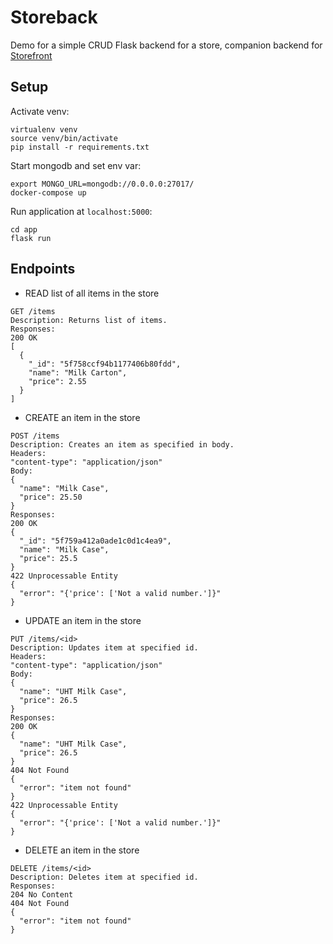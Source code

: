 # Storeback
Demo for a simple CRUD Flask backend for a store, companion backend for [Storefront](https://github.com/shaun-chiang/storefront)

## Setup
Activate venv:
```
virtualenv venv
source venv/bin/activate
pip install -r requirements.txt
```

Start mongodb and set env var:
```
export MONGO_URL=mongodb://0.0.0.0:27017/
docker-compose up
```

Run application at `localhost:5000`:
```
cd app
flask run
```

## Endpoints
- READ list of all items in the store
```
GET /items
Description: Returns list of items.
Responses:
200 OK
[
  {
    "_id": "5f758ccf94b1177406b80fdd",
    "name": "Milk Carton",
    "price": 2.55
  }
]
```
- CREATE an item in the store
```
POST /items
Description: Creates an item as specified in body.
Headers:
"content-type": "application/json"
Body:
{
  "name": "Milk Case",
  "price": 25.50
}
Responses:
200 OK
{
  "_id": "5f759a412a0ade1c0d1c4ea9",
  "name": "Milk Case",
  "price": 25.5
}
422 Unprocessable Entity
{
  "error": "{'price': ['Not a valid number.']}"
}
```
- UPDATE an item in the store
```
PUT /items/<id>
Description: Updates item at specified id.
Headers:
"content-type": "application/json"
Body:
{
  "name": "UHT Milk Case",
  "price": 26.5
}
Responses:
200 OK
{
  "name": "UHT Milk Case",
  "price": 26.5
}
404 Not Found
{
  "error": "item not found"
}
422 Unprocessable Entity
{
  "error": "{'price': ['Not a valid number.']}"
}
```
- DELETE an item in the store
```
DELETE /items/<id>
Description: Deletes item at specified id.
Responses:
204 No Content
404 Not Found
{
  "error": "item not found"
}
```
